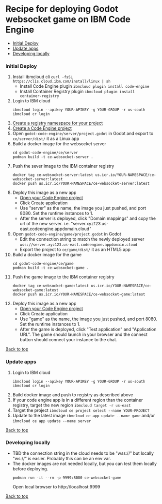 # Recipe for deploying Godot websocket game on IBM Code Engine
- [Initial Deploy](#initial-deploy)
- [Update apps](#update-apps)
- [Developing locally](#developing-locally)

### Initial Deploy

1. Install ibmcloud cli `curl -fsSL https://clis.cloud.ibm.com/install/linux | sh`
   - Install Code Engine plugin `ibmcloud plugin install code-engine`
   - Install Container Registry plugin `ibmcloud plugin install container-registry`
2. Login to IBM cloud
   ```shell
   ibmcloud login --apikey YOUR-APIKEY -g YOUR-GROUP -r us-south
   ibmcloud cr login
   ```
3. [Create a registry namespace for your project](https://cloud.ibm.com/registry/namespaces)
4. [Create a Code Engine project](https://cloud.ibm.com/codeengine/projects)
5. Open `godot-code-engine/server/project.godot` in Godot and export to `ce/server/dist/` it as a Linux app
6. Build a docker image for the websocket server
   ```shell
   cd godot-code-engine/ce/server
   podman build -t ce-websocket-server .
   ```
7. Push the sever image to the IBM container registry
   ```shell
   docker tag ce-websocket-server:latest us.icr.io/YOUR-NAMESPACE/ce-websocket-server:latest
   docker push us.icr.io/YOUR-NAMESPACE/ce-websocket-server:latest
   ```
8. Deploy this image as a new app
   - [Open your Code Engine project](https://cloud.ibm.com/codeengine/projects)
   - Click Create application
   - Use "server" as the name, the image you just pushed, and port 8080. Set the runtime instances to 1.
   - After the server is deployed, click "Domain mappings" and copy the url of the new server. i.e. "server.xyz123.us-east.codeengine.appdomain.cloud"
9. Open `godot-code-engine/game/project.godot` in Godot
   - Edit the connection string to match the newly deployed server `wss://server.xyz123.us-east.codeengine.appdomain.cloud` 
   - Export the project to  `ce/game/dist/` it as an HTML5 app
10. Build a docker image for the game
    ```shell
    cd godot-code-engine/ce/game
    podman build -t ce-websocket-game .
    ```
11. Push the game image to the IBM container registry
    ```shell
    docker tag ce-websocket-game:latest us.icr.io/YOUR-NAMESPACE/ce-websocket-game:latest
    docker push us.icr.io/YOUR-NAMESPACE/ce-websocket-game:latest
    ```   
12. Deploy this image as a new app
    - [Open your Code Engine project](https://cloud.ibm.com/codeengine/projects)
    - Click Create application
    - Use "game" as the name, the image you just pushed, and port 8080. Set the runtime instances to 1.
    - After the game is deployed, click "Test application" and "Application URL". The game should launch in your browser and the connect button should connect your instance to the chat.

[Back to top](#recipe-for-deploying-godot-websocket-game-on-ibm-code-engine)

### Update apps
1. Login to IBM cloud
   ```shell
   ibmcloud login --apikey YOUR-APIKEY -g YOUR-GROUP -r us-south
   ibmcloud cr login
   ```
2. Build docker image and push to registry as described above
3. If your code engine app is in a different region than the container registry, target the new region `ibmcloud target -r us-east`
4. Target the project `ibmcloud ce project select --name YOUR-PROJECT`
5. Update to the latest image `ibmcloud ce app update --name game` and/or `ibmcloud ce app update --name server`

[Back to top](#recipe-for-deploying-godot-websocket-game-on-ibm-code-engine)

### Developing locally

- TBD the connection string in the cloud needs to be "wss://" but locally "ws://" is easier. Probably this can be an env var.
- The docker images are not needed locally, but you can test them locally before deploying.
   ```shell
   podman run -it --rm -p 9999:8080 ce-websocket-game
   ```
   Open local browser to http://localhost:9999

[Back to top](#recipe-for-deploying-godot-websocket-game-on-ibm-code-engine)

